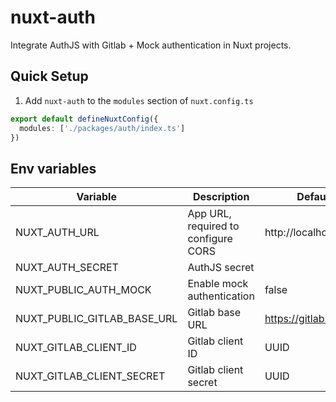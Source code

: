 # nuxt-auth

Integrate AuthJS with Gitlab + Mock authentication in Nuxt projects.

## Quick Setup

1. Add `nuxt-auth` to the `modules` section of `nuxt.config.ts`

```ts
export default defineNuxtConfig({
  modules: ['./packages/auth/index.ts']
})
```

## Env variables

| Variable                    | Description                         | Default               |
| --------------------------- | ----------------------------------- | --------------------- |
| NUXT_AUTH_URL               | App URL, required to configure CORS | http://localhost:3000 |
| NUXT_AUTH_SECRET            | AuthJS secret                       |
| NUXT_PUBLIC_AUTH_MOCK       | Enable mock authentication          | false                 |
| NUXT_PUBLIC_GITLAB_BASE_URL | Gitlab base URL                     | https://gitlab.com    |
| NUXT_GITLAB_CLIENT_ID       | Gitlab client ID                    | UUID                  |
| NUXT_GITLAB_CLIENT_SECRET   | Gitlab client secret                | UUID                  |
